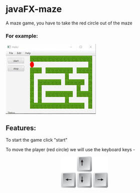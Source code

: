 # javaFX-maze

A maze game, you have to take the red circle out of the maze

### For example:
![controller](resources1/gifMaze.gif)


## Features:
To start the game click "start"<br>

To move the player (red circle) we will use the keyboard keys - <p align = "center">
    <img src = https://github.com/amitha511/javaFX-maze/blob/master/resources1/keys.jpg width="150" height="100" />
